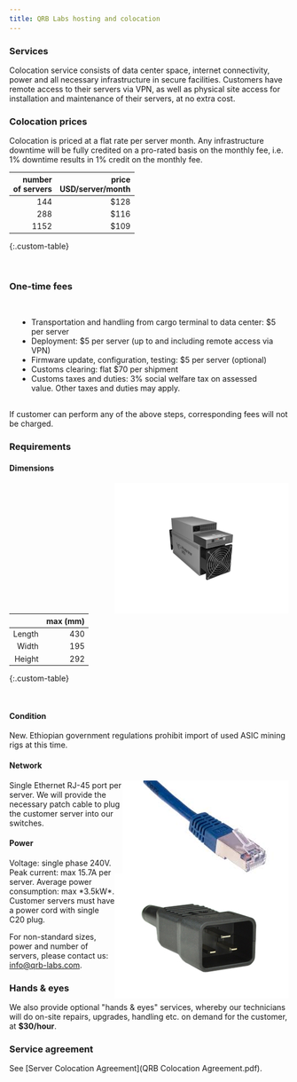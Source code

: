```yaml
---
title: QRB Labs hosting and colocation
---
```


### Services

Colocation service consists of data center space, internet
connectivity, power and all necessary infrastructure in secure
facilities.  Customers have remote access to their servers via VPN, as well as physical site access for installation and maintenance of their servers, at no extra cost. 

### Colocation prices

Colocation is priced at a flat rate per server month. Any infrastructure downtime will be fully credited on a pro-rated basis on the monthly fee, i.e. 1% downtime results in 1% credit on the monthly fee.

|    number <br> of servers  |  price <br> USD/server/month |
|  -----------------: | ----------: |
|   144               | $128        |
|   288               | $116        | 
|   1152               | $109	      | 
{:.custom-table}

<br />

### One-time fees

<div style="padding: 16px">
 <ul>
    <li> Transportation and handling from cargo terminal to data center: $5 per server</li>
    <li> Deployment: $5 per server (up to and including remote access via VPN)</li>
    <li> Firmware update, configuration, testing: $5 per server (optional)</li>
    <li> Customs clearing: flat $70 per shipment</li>
    <li> Customs taxes and duties: 3% social welfare tax on assessed value. Other taxes and duties may apply.</li> 
    </ul>
</div>
If customer can perform any of the above steps, corresponding fees will not be charged.

<br />

### Requirements
  
#### Dimensions

<img style="float: right;" alt="mining rig" src="images/generic_whatsminer.png" />
  
|         | max (mm)|
| ------: | ------: |
| Length  | 430   |
| Width   | 195   | 
| Height  | 292   |
{:.custom-table}

<br />

#### Condition
New. Ethiopian government regulations prohibit import of used ASIC mining rigs at this time.

#### Network
<img style="float: right;" alt="RJ45 connector" src="images/rj45.png" />
Single Ethernet RJ-45 port per server. We will provide the necessary patch cable to plug the customer server into our switches.

#### Power
<img style="float: right;" alt="C20 plug" src="images/c20-plug.png" />
Voltage: single phase 240V. Peak current: max 15.7A per server. Average power consumption: max *3.5kW*. Customer servers must have a power cord with single C20 plug. 

For non-standard sizes, power and number of servers, please contact us: info@qrb-labs.com.

### Hands & eyes
We also provide optional "hands & eyes" services, whereby our technicians will do on-site repairs, upgrades, handling etc.  on demand for the customer, at **$30/hour**.

### Service agreement

See [Server Colocation Agreement](QRB Colocation Agreement.pdf).
